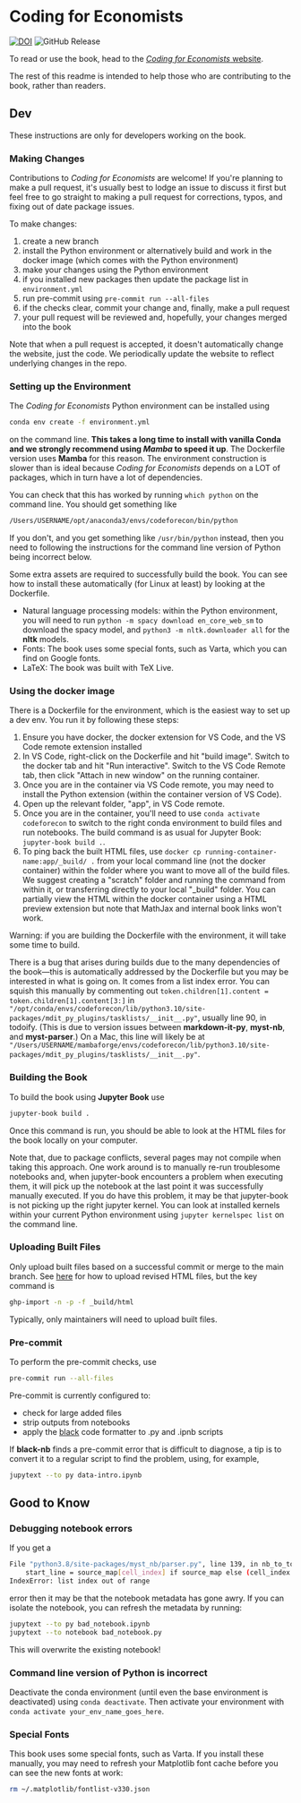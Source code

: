 # Coding for Economists

[![DOI](https://zenodo.org/badge/316842103.svg)](https://zenodo.org/doi/10.5281/zenodo.10465358)  ![GitHub Release](https://img.shields.io/github/v/release/aeturrell/coding-for-economists)

To read or use the book, head to the [*Coding for Economists* website](https://aeturrell.github.io/coding-for-economists/intro.html).

The rest of this readme is intended to help those who are contributing to the book, rather than readers.

## Dev

These instructions are only for developers working on the book.

### Making Changes

Contributions to *Coding for Economists* are welcome! If you're planning to make a pull request, it's usually best to lodge an issue to discuss it first but feel free to go straight to making a pull request for corrections, typos, and fixing out of date package issues.

To make changes:

1. create a new branch
2. install the Python environment or alternatively build and work in the docker image (which comes with the Python environment)
3. make your changes using the Python environment
4. if you installed new packages then update the package list in `environment.yml`
5. run pre-commit using `pre-commit run --all-files`
6. if the checks clear, commit your change and, finally, make a pull request
7. your pull request will be reviewed and, hopefully, your changes merged into the book

Note that when a pull request is accepted, it doesn't automatically change the website, just the code. We periodically update the website to reflect underlying changes in the repo.

### Setting up the Environment

The *Coding for Economists* Python environment can be installed using

```bash
conda env create -f environment.yml
```

on the command line. **This takes a long time to install with vanilla Conda and we strongly recommend using *Mamba* to speed it up**. The Dockerfile version uses **Mamba** for this reason. The environment construction is slower than is ideal because *Coding for Economists* depends on a LOT of packages, which in turn have a lot of dependencies.

You can check that this has worked by running `which python` on the command line. You should get something like

```bash
/Users/USERNAME/opt/anaconda3/envs/codeforecon/bin/python
```

If you don't, and you get something like `/usr/bin/python` instead, then you need to following the instructions for the command line version of Python being incorrect below.

Some extra assets are required to successfully build the book. You can see how to install these automatically (for Linux at least) by looking at the Dockerfile.

- Natural language processing models: within the Python environment, you will need to run `python -m spacy download en_core_web_sm` to download the spacy model, and `python3 -m nltk.downloader all` for the **nltk** models.
- Fonts: The book uses some special fonts, such as Varta, which you can find on Google fonts.
- LaTeX: The book was built with TeX Live.

### Using the docker image

There is a Dockerfile for the environment, which is the easiest way to set up a dev env. You run it by following these steps:

1. Ensure you have docker, the docker extension for VS Code, and the VS Code remote extension installed
2. In VS Code, right-click on the Dockerfile and hit "build image". Switch to the docker tab and hit "Run interactive". Switch to the VS Code Remote tab, then click "Attach in new window" on the running container.
3. Once you are in the container via VS Code remote, you may need to install the Python extension (within the container version of VS Code).
4. Open up the relevant folder, "app", in VS Code remote.
5. Once you are in the container, you'll need to use `conda activate codeforecon` to switch to the right conda environment to build files and run notebooks. The build command is as usual for Jupyter Book: `jupyter-book build .`.
6. To ping back the built HTML files, use `docker cp running-container-name:app/_build/ .` from your local command line (not the docker container) within the folder where you want to move all of the build files. We suggest creating a "scratch" folder and running the command from within it, or transferring directly to your local "_build" folder. You can partially view the HTML within the docker container using a HTML preview extension but note that MathJax and internal book links won't work.

Warning: if you are building the Dockerfile with the environment, it will take some time to build.

There is a bug that arises during builds due to the many dependencies of the book—this is automatically addressed by the Dockerfile but you may be interested in what is going on. It comes from a list index error. You can squish this manually by commenting out `token.children[1].content = token.children[1].content[3:]` in `"/opt/conda/envs/codeforecon/lib/python3.10/site-packages/mdit_py_plugins/tasklists/__init__.py"`, usually line 90, in todoify. (This is due to version issues between **markdown-it-py**, **myst-nb**, and **myst-parser**.) On a Mac, this line will likely be at `"/Users/USERNAME/mambaforge/envs/codeforecon/lib/python3.10/site-packages/mdit_py_plugins/tasklists/__init__.py"`.



### Building the Book

To build the book using **Jupyter Book** use

```bash
jupyter-book build .
```

Once this command is run, you should be able to look at the HTML files for the book locally on your computer.

Note that, due to package conflicts, several pages may not compile when taking this approach. One work around is to manually re-run troublesome notebooks and, when jupyter-book encounters a problem when executing them, it will pick up the notebook at the last point it was successfully manually executed. If you do have this problem, it may be that jupyter-book is not picking up the right jupyter kernel. You can look at installed kernels within your current Python environment using `jupyter kernelspec list` on the command line.

### Uploading Built Files

Only upload built files based on a successful commit or merge to the main branch. See [here](https://jupyterbook.org/publish/gh-pages.html) for how to upload revised HTML files, but the key command is

```bash
ghp-import -n -p -f _build/html
```

Typically, only maintainers will need to upload built files.

### Pre-commit

To perform the pre-commit checks, use

```bash
pre-commit run --all-files
```

Pre-commit is currently configured to:

- check for large added files
- strip outputs from notebooks
- apply the [black](https://black.readthedocs.io/en/stable/) code formatter to .py and .ipnb scripts

If **black-nb** finds a pre-commit error that is difficult to diagnose, a tip is to convert it to a regular script to find the problem, using, for example,

```bash
jupytext --to py data-intro.ipynb
```

## Good to Know

### Debugging notebook errors

If you get a

```bash
File "python3.8/site-packages/myst_nb/parser.py", line 139, in nb_to_tokens
    start_line = source_map[cell_index] if source_map else (cell_index + 1) * 10000
IndexError: list index out of range
```

error then it may be that the notebook metadata has gone awry. If you can isolate the notebook, you can refresh the metadata by running:

```bash
jupytext --to py bad_notebook.ipynb
jupytext --to notebook bad_notebook.py
```

This will overwrite the existing notebook!

### Command line version of Python is incorrect

Deactivate the conda environment (until even the base environment is deactivated) using `conda deactivate`. Then activate your environment with `conda activate your_env_name_goes_here`.

### Special Fonts

This book uses some special fonts, such as Varta. If you install these manually, you may need to refresh your Matplotlib font cache before you can see the new fonts at work:

```bash
rm ~/.matplotlib/fontlist-v330.json
```

